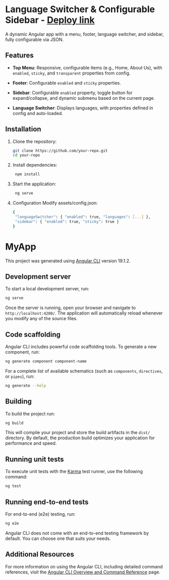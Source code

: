 # Language Switcher & Configurable Sidebar - [Deploy link](https://customizable-ui.vercel.app)

A dynamic Angular app with a menu, footer, language switcher, and sidebar, fully configurable via JSON.


## Features

- **Top Menu**: Responsive, configurable items (e.g., Home, About Us), with `enabled`, `sticky`, and `transparent` properties from config.

- **Footer**: Configurable `enabled` and `sticky` properties.

- **Sidebar**: Configurable `enabled` property, toggle button for expand/collapse, and dynamic submenu based on the current page.

- **Language Switcher**: Displays languages, with properties defined in config and auto-loaded.


## Installation

1. Clone the repository:
   ```bash
   git clone https://github.com/your-repo.git
   cd your-repo

2. Install dependencies:
   ```bash
    npm install

3. Start the application:
   ```bash
    ng serve
   
4. Configuration
   Modify assets/config.json:
   ```bash
   {
    "languageSwitcher": { "enabled": true, "languages": [...] },
    "sidebar": { "enabled": true, "sticky": true }
   }

# MyApp

This project was generated using [Angular CLI](https://github.com/angular/angular-cli) version 19.1.2.

## Development server

To start a local development server, run:

```bash
ng serve
```

Once the server is running, open your browser and navigate to `http://localhost:4200/`. The application will automatically reload whenever you modify any of the source files.

## Code scaffolding

Angular CLI includes powerful code scaffolding tools. To generate a new component, run:

```bash
ng generate component component-name
```

For a complete list of available schematics (such as `components`, `directives`, or `pipes`), run:

```bash
ng generate --help
```

## Building

To build the project run:

```bash
ng build
```

This will compile your project and store the build artifacts in the `dist/` directory. By default, the production build optimizes your application for performance and speed.

## Running unit tests

To execute unit tests with the [Karma](https://karma-runner.github.io) test runner, use the following command:

```bash
ng test
```

## Running end-to-end tests

For end-to-end (e2e) testing, run:

```bash
ng e2e
```

Angular CLI does not come with an end-to-end testing framework by default. You can choose one that suits your needs.

## Additional Resources

For more information on using the Angular CLI, including detailed command references, visit the [Angular CLI Overview and Command Reference](https://angular.dev/tools/cli) page.
